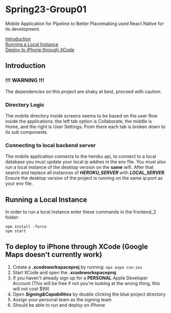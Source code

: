 # Spring23-Group01
Mobile Application for Pipeline to Better Placemaking used React Native for its development.

[Introduction](https://github.com/Pipeline-To-Better-Placemaking/Pipeline-To-Better-Placemaking/edit/master/README.md#introduction)<br>
[Running a Local Instance](https://github.com/Pipeline-To-Better-Placemaking/Pipeline-To-Better-Placemaking/edit/master/README.md#running-a-local-instance)<br>
[Deploy to iPhone through XCode](https://github.com/Pipeline-To-Better-Placemaking/Pipeline-To-Better-Placemaking/edit/master/README.md#to-deploy-to-iphone-through-xcode-google-maps-doesnt-currently-work)<br>

## Introduction
### !!! WARNING !!!
The dependencies on this project are shaky at best, proceed with caution.
### Directory Logic
The mobile directory inside screens seems to be based on the user flow inside the applications: the left tab option is Collaborate, the middle is Home, and the right is User Settings. From there each tab is broken down to its sub components.
### Connecting to local backend server
The mobile application connects to the heroku api, to connect to a local database you must update your local ip addres in the env file. You must also run a local instance of the desktop version on the **same** wifi. After that search and replace all instances of **_HEROKU_SERVER_** with **_LOCAL_SERVER_**. Ensure the desktop version of the project is running on the same ip:port as your env file.


## Running a Local Instance
In order to run a local instance enter these commands in the frontend_2 folder:
```
npm install -force
npm start
```

## To deploy to iPhone through XCode (Google Maps doesn't currently work)
1) Create a **.xcodeworkspaceproj** by running: ```npx expo run:ios```
2) Start XCode and open the **.xcodeworkspaceproj**
3) If you haven't already sign up for a **PERSONAL** Apple Developer Account (This will be free if not you're looking at the wrong thing, this will not cost $99)
4) Open **_Signing&Capabilities_** by double clicking the blue project directory
5) Assign your personal team as the signing team
6) Should be able to run and deploy on iPhone
